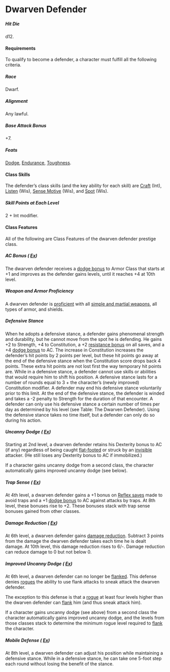 # Dwarven Defender

##### Hit Die

d12.

#### Requirements

To qualify to become a defender, a character must fulfill all the following criteria.

##### Race

Dwarf.

##### Alignment

Any lawful.

##### Base Attack Bonus

+7.

##### Feats

  [Dodge](/srd/feats.htm#dodge), [Endurance](/srd/feats.htm#endurance), [Toughness](/srd/feats.htm#toughness).

#### Class Skills

The defender’s class skills (and the key ability for each skill) are [Craft](/srd/skills/craft.htm) (Int), [Listen](/srd/skills/listen.htm) (Wis), [Sense Motive](/srd/skills/senseMotive.htm) (Wis), and [Spot](/srd/skills/spot.htm) (Wis).

##### Skill Points at Each Level

2 + Int modifier.

#### Class Features

All of the following are Class Features of the dwarven defender prestige class.

##### AC Bonus ( [Ex](/srd/specialAbilities.htm#extraordinaryAbilities))

The dwarven defender receives a [dodge bonus](/srd/theBasics.htm#dodgeBonus) to Armor Class that starts at +1 and improves as the defender gains levels, until it reaches +4 at 10th level.

##### Weapon and Armor Proficiency

A dwarven defender is [proficient](/srd/combat/combatModifiers.htm#weaponArmorAndShieldProficiency) with all [simple and martial weapons](/srd/equipment/weapons.htm#simpleMartialandExoticWeapons), all types of armor, and shields.

##### Defensive Stance

When he adopts a defensive stance, a defender gains phenomenal strength and durability, but he cannot move from the spot he is defending. He gains +2 to Strength, +4 to Constitution, a +2 [resistance bonus](/srd/theBasics.htm#resistanceBonus) on all saves, and a +4 [dodge bonus](/srd/theBasics.htm#dodgeBonus) to AC. The increase in Constitution increases the defender’s hit points by 2 points per level, but these hit points go away at the end of the defensive stance when the Constitution score drops back 4 points. These extra hit points are not lost first the way temporary hit points are. While in a defensive stance, a defender cannot use skills or abilities that would require him to shift his position. A defensive stance lasts for a number of rounds equal to 3 + the character’s (newly improved) Constitution modifier. A defender may end his defensive stance voluntarily prior to this limit. At the end of the defensive stance, the defender is winded and takes a -2 penalty to Strength for the duration of that encounter. A defender can only use his defensive stance a certain number of times per day as determined by his level (see Table: The Dwarven Defender). Using the defensive stance takes no time itself, but a defender can only do so during his action.

##### Uncanny Dodge ( [Ex](/srd/specialAbilities.htm#extraordinaryAbilities))

Starting at 2nd level, a dwarven defender retains his Dexterity bonus to AC (if any) regardless of being caught [flat-footed](/srd/conditionSummary.htm#flatFooted) or struck by an [invisible](/srd/conditionSummary.htm#invisible) attacker. (He still loses any Dexterity bonus to AC if immobilized.)

If a character gains uncanny dodge from a second class, the character automatically gains improved uncanny dodge (see below).

##### Trap Sense ( [Ex](/srd/specialAbilities.htm#extraordinaryAbilities))

At 4th level, a dwarven defender gains a +1 bonus on [Reflex saves](/srd/combat/combatStatistics.htm#reflex) made to avoid traps and a +1 [dodge bonus](/srd/theBasics.htm#dodgeBonus) to AC against attacks by traps. At 8th level, these bonuses rise to +2. These bonuses stack with trap sense bonuses gained from other classes.

##### Damage Reduction ( [Ex](/srd/specialAbilities.htm#extraordinaryAbilities))

At 6th level, a dwarven defender gains [damage reduction](/srd/specialAbilities.htm#damageReduction). Subtract 3 points from the damage the dwarven defender takes each time he is dealt damage. At 10th level, this damage reduction rises to 6/-. Damage reduction can reduce damage to 0 but not below 0.

##### Improved Uncanny Dodge ( [Ex](/srd/specialAbilities.htm#extraordinaryAbilities))

At 6th level, a dwarven defender can no longer be [flanked](/srd/combat/combatModifiers.htm#flanking). This defense denies [rogues](/srd/classes/rogue.htm) the ability to use flank attacks to sneak attack the dwarven defender.

The exception to this defense is that a [rogue](/srd/classes/rogue.htm) at least four levels higher than the dwarven defender can [flank](/srd/combat/combatModifiers.htm#flanking) him (and thus sneak attack him).

If a character gains uncanny dodge (see above) from a second class the character automatically gains improved uncanny dodge, and the levels from those classes stack to determine the minimum rogue level required to [flank](/srd/combat/combatModifiers.htm#flanking) the character.

##### Mobile Defense ( [Ex](/srd/specialAbilities.htm#extraordinaryAbilities))

At 8th level, a dwarven defender can adjust his position while maintaining a defensive stance. While in a defensive stance, he can take one 5-foot step each round without losing the benefit of the stance.
